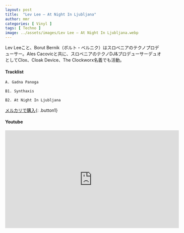 ```yaml
---
layout: post
title:  "Lev Lee – At Night In Ljubljana"
author: mmr
categories: [ Vinyl ]
tags: [ Techno ]
image: ../assets/images/Lev Lee – At Night In Ljubljana.webp
---
```


Lev Leeこと、Borut Bernik（ボルト・ベルニク）はスロベニアのテクノプロデューサー。Ales Cacovicと共に、スロベニアのテクノDJ&プロデューサーデュオとしてClox、Cloak Device、The Clockworx名義でも活動。

#### Tracklist
```md
A. Gadna Panoga

B1. Synthaxis

B2. At Night In Ljubljana
```

[メルカリで購入](https://jp.mercari.com/item/m18583721898?afid=6142608987){: .button1}

#### Youtube
<iframe width="560" height="315" src="https://www.youtube.com/embed/GUJyUcm6eR8?si=OWQ0UTrh30yMrgqt" title="YouTube video player" frameborder="0" allow="accelerometer; autoplay; clipboard-write; encrypted-media; gyroscope; picture-in-picture; web-share" referrerpolicy="strict-origin-when-cross-origin" allowfullscreen></iframe>